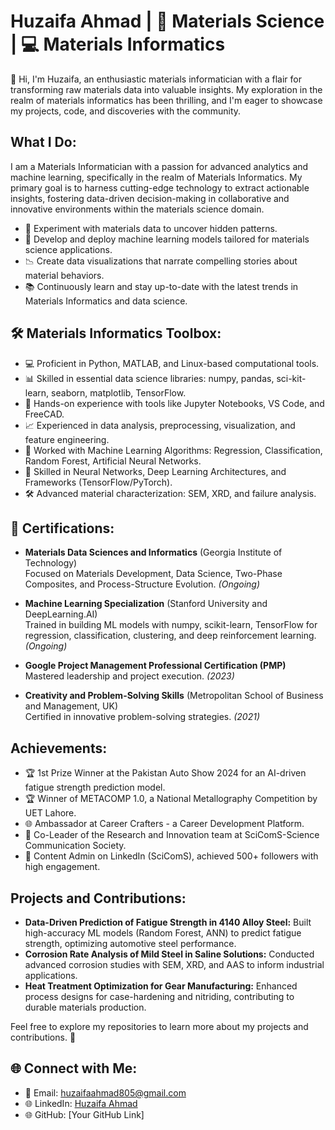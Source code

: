 # Huzaifa Ahmad | 🧪 Materials Science | 💻 Materials Informatics

👋 Hi, I'm Huzaifa, an enthusiastic materials informatician with a flair for transforming raw materials data into valuable insights. My exploration in the realm of materials informatics has been thrilling, and I'm eager to showcase my projects, code, and discoveries with the community.

## What I Do:

I am a Materials Informatician with a passion for advanced analytics and machine learning, specifically in the realm of Materials Informatics. My primary goal is to harness cutting-edge technology to extract actionable insights, fostering data-driven decision-making in collaborative and innovative environments within the materials science domain.

- 🧪 Experiment with materials data to uncover hidden patterns.
- 🤖 Develop and deploy machine learning models tailored for materials science applications.
- 📉 Create data visualizations that narrate compelling stories about material behaviors.
- 📚 Continuously learn and stay up-to-date with the latest trends in Materials Informatics and data science.

## 🛠️ Materials Informatics Toolbox:

- 💻 Proficient in Python, MATLAB, and Linux-based computational tools.
- 📊 Skilled in essential data science libraries: numpy, pandas, sci-kit-learn, seaborn, matplotlib, TensorFlow.
- 🚀 Hands-on experience with tools like Jupyter Notebooks, VS Code, and FreeCAD.
- 📈 Experienced in data analysis, preprocessing, visualization, and feature engineering.
- 🤖 Worked with Machine Learning Algorithms: Regression, Classification, Random Forest, Artificial Neural Networks.
- 🧠 Skilled in Neural Networks, Deep Learning Architectures, and Frameworks (TensorFlow/PyTorch).
- 🛠️ Advanced material characterization: SEM, XRD, and failure analysis.

## 📜 Certifications:

- **Materials Data Sciences and Informatics** (Georgia Institute of Technology)  
  Focused on Materials Development, Data Science, Two-Phase Composites, and Process-Structure Evolution. *(Ongoing)*  

- **Machine Learning Specialization** (Stanford University and DeepLearning.AI)  
  Trained in building ML models with numpy, scikit-learn, TensorFlow for regression, classification, clustering, and deep reinforcement learning. *(Ongoing)*  

- **Google Project Management Professional Certification (PMP)**  
  Mastered leadership and project execution. *(2023)*  

- **Creativity and Problem-Solving Skills** (Metropolitan School of Business and Management, UK)  
  Certified in innovative problem-solving strategies. *(2021)*  

## Achievements:

- 🏆 1st Prize Winner at the Pakistan Auto Show 2024 for an AI-driven fatigue strength prediction model.
- 🏆 Winner of METACOMP 1.0, a National Metallography Competition by UET Lahore.
- 🌐 Ambassador at Career Crafters - a Career Development Platform.
- 🤝 Co-Leader of the Research and Innovation team at SciComS-Science Communication Society.
- 📝 Content Admin on LinkedIn (SciComS), achieved 500+ followers with high engagement.

## Projects and Contributions:

- **Data-Driven Prediction of Fatigue Strength in 4140 Alloy Steel:** Built high-accuracy ML models (Random Forest, ANN) to predict fatigue strength, optimizing automotive steel performance.
- **Corrosion Rate Analysis of Mild Steel in Saline Solutions:** Conducted advanced corrosion studies with SEM, XRD, and AAS to inform industrial applications.
- **Heat Treatment Optimization for Gear Manufacturing:** Enhanced process designs for case-hardening and nitriding, contributing to durable materials production.

Feel free to explore my repositories to learn more about my projects and contributions. 🌟

## 🌐 Connect with Me:

- 📧 Email: huzaifaahmad805@gmail.com  
- 🌐 LinkedIn: [Huzaifa Ahmad](https://www.linkedin.com/in/huzaifa-ahmad24/)  
- 🌐 GitHub: [Your GitHub Link]  
